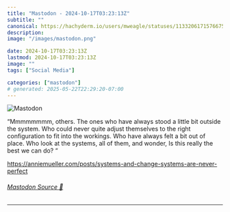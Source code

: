 ```yaml
---
title: "Mastodon - 2024-10-17T03:23:13Z"
subtitle: ""
canonical: https://hachyderm.io/users/mweagle/statuses/113320617157667541
description:
image: "/images/mastodon.png"

date: 2024-10-17T03:23:13Z
lastmod: 2024-10-17T03:23:13Z
image: ""
tags: ["Social Media"]

categories: ["mastodon"]
# generated: 2025-05-22T22:29:20-07:00
---
```

![Mastodon](/images/mastodon.png)

<p>“Mmmmmmmm, others. The ones who have always stood a little bit outside the system. Who could never quite adjust themselves to the right configuration to fit into the workings. Who have always felt a bit out of place. Who look at the systems, all of them, and wonder, Is this really the best we can do? “</p><p><a href="https://anniemueller.com/posts/systems-and-change-systems-are-never-perfect" target="_blank" rel="nofollow noopener noreferrer" translate="no"><span class="invisible">https://</span><span class="ellipsis">anniemueller.com/posts/systems</span><span class="invisible">-and-change-systems-are-never-perfect</span></a></p>


###### [Mastodon Source 🐘](https://hachyderm.io/@mweagle/113320617157667541)

___
